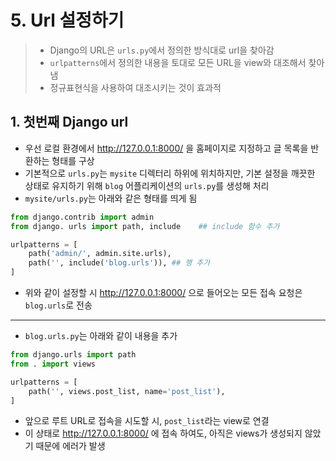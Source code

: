 # 5. Url 설정하기

> - Django의 URL은 `urls.py`에서 정의한 방식대로 url을 찾아감
> - `urlpatterns`에서 정의한 내용을 토대로 모든 URL을 view와 대조해서 찾아냄
> - 정규표현식을 사용하여 대조시키는 것이 효과적

## 1. 첫번째 Django url
- 우선 로컬 환경에서 http://127.0.0.1:8000/ 을 홈페이지로 지정하고 글 목록을 반환하는 형태를 구상
- 기본적으로 `urls.py`는 `mysite` 디렉터리 하위에 위치하지만, 기본 설정을 깨끗한 상태로 유지하기 위해 `blog` 어플리케이션의 `urls.py`를 생성해 처리
- `mysite/urls.py`는 아래와 같은 형태를 띄게 됨
```python
from django.contrib import admin
from django. urls import path, include    ## include 함수 추가

urlpatterns = [
    path('admin/', admin.site.urls),
    path('', include('blog.urls')), ## 행 추가
]
```
- 위와 같이 설정할 시 http://127.0.0.1:8000/ 으로 들어오는 모든 접속 요청은 `blog.urls`로 전송
___
- `blog.urls.py`는 아래와 같이 내용을 추가
```python
from django.urls import path
from . import views

urlpatterns = [
    path('', views.post_list, name='post_list'),
]
```
- 앞으로 루트 URL로 접속을 시도할 시, `post_list`라는 view로 연결
- 이 상태로 http://127.0.0.1:8000/ 에 접속 하여도, 아직은 views가 생성되지 않았기 때문에 에러가 발생
